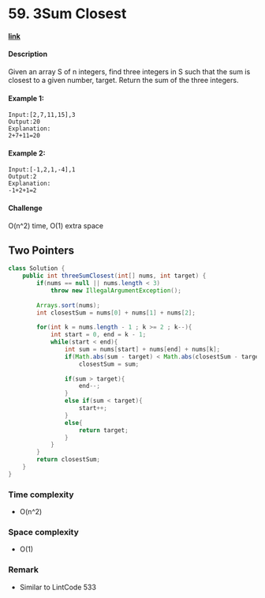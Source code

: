 # 59. 3Sum Closest

#### [link](https://www.lintcode.com/problem/3sum-closest/)

#### Description
Given an array S of n integers, find three integers in S such that the sum is closest to a given number, target. Return the sum of the three integers.

#### Example 1:
```
Input:[2,7,11,15],3
Output:20
Explanation:
2+7+11=20
```
#### Example 2:
```
Input:[-1,2,1,-4],1
Output:2
Explanation:
-1+2+1=2
```

#### Challenge
O(n^2) time, O(1) extra space

## Two Pointers
```java
class Solution {
    public int threeSumClosest(int[] nums, int target) {
        if(nums == null || nums.length < 3)
            throw new IllegalArgumentException();
        
        Arrays.sort(nums);
        int closestSum = nums[0] + nums[1] + nums[2];
        
        for(int k = nums.length - 1 ; k >= 2 ; k--){
            int start = 0, end = k - 1;
            while(start < end){
                int sum = nums[start] + nums[end] + nums[k];
                if(Math.abs(sum - target) < Math.abs(closestSum - target))
                    closestSum = sum;
                
                if(sum > target){
                    end--;
                }
                else if(sum < target){
                    start++;
                }
                else{
                    return target;
                }
            }
        }
        return closestSum;
    }
}
```
### Time complexity
* O(n^2)
### Space complexity
* O(1)
### Remark
* Similar to LintCode 533